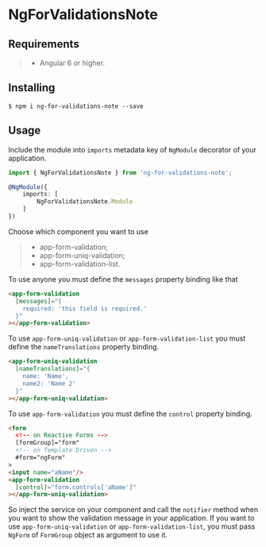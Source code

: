 # NgForValidationsNote

## Requirements

>- Angular 6 or higher.

## Installing

	$ npm i ng-for-validations-note --save

## Usage

Include the module into ```imports``` metadata key of ```NgModule``` decorator of your application.

```typescript
import { NgForValidationsNote } from 'ng-for-validations-note';

@NgModule({
    imports: [
        NgForValidationsNote.Module
    ]
})
```

Choose which component you want to use

>- app-form-validation;
>- app-form-uniq-validation;
>- app-form-validation-list.

To use anyone you must define the ```messages``` property binding like that

```html
<app-form-validation
  [messages]="{
    required: 'this field is required.'
  }"
></app-form-validation>
```

To use ```app-form-uniq-validation``` or ```app-form-validation-list``` you must define the ```nameTranslations``` property binding.

```html
<app-form-uniq-validation
  [nameTranslations]="{
    name: 'Name',
	name2: 'Name 2'
  }"
></app-form-uniq-validation>
```

To use ```app-form-validation``` you must define the ```control``` property binding.

```html
<form
  <!-- on Reactive Forms -->
  [formGroup]="form"
  <!-- on Template Driven -->
  #form="ngForm"
>
<input name="aName"/>
<app-form-validation
  [control]="form.controls['aName']"
></app-form-uniq-validation>
```

So inject the service on your component and call the ```notifier``` method when you want to show the validation message in your application. If you want to use ```app-form-uniq-validation``` or ```app-form-validation-list```, you must pass ```NgForm``` of ```FormGroup``` object as argument to use it.


